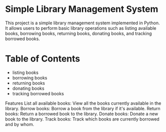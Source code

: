 # Simple Library Management System
This project is a simple library management system implemented in Python. It allows users to perform basic library operations such as listing available books, borrowing books, returning books, donating books, and tracking borrowed books.

# Table of Contents
- listing books
- borrowing books
- returning books
- donating books
- tracking borrowed books


Features
List all available books: View all the books currently available in the library.
Borrow books: Borrow a book from the library if it's available.
Return books: Return a borrowed book to the library.
Donate books: Donate a new book to the library.
Track books: Track which books are currently borrowed and by whom.
